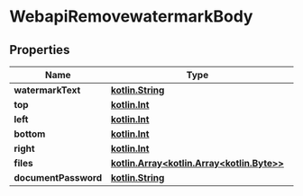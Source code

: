 # WebapiRemovewatermarkBody

## Properties
Name | Type | Description | Notes
------------ | ------------- | ------------- | -------------
**watermarkText** | [**kotlin.String**](.md) |  |  [optional]
**top** | [**kotlin.Int**](.md) |  |  [optional]
**left** | [**kotlin.Int**](.md) |  |  [optional]
**bottom** | [**kotlin.Int**](.md) |  |  [optional]
**right** | [**kotlin.Int**](.md) |  |  [optional]
**files** | [**kotlin.Array&lt;kotlin.Array&lt;kotlin.Byte&gt;&gt;**](kotlin.Array&lt;kotlin.Byte&gt;.md) |  |  [optional]
**documentPassword** | [**kotlin.String**](.md) |  |  [optional]
